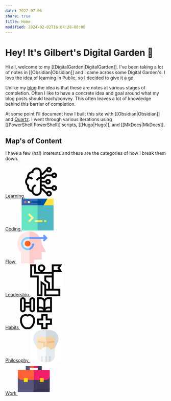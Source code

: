 ```yaml
---
date: 2022-07-06
share: true
title: Home
modified: 2024-02-02T16:04:28-08:00
---
```

# Hey! It's Gilbert's Digital Garden 🌱

Hi all, welcome to my [[DigitalGarden|DigitalGarden]]. I've been taking a lot of notes in [[Obsidian|Obsidian]] and I came across some Digital Garden's. I love the idea of learning in Public, so I decided to give it a go.

Unlike my [blog](https://gilbertsanchez.com/) the idea is that these are notes at various stages of completion. Often I like to have a concrete idea and goal around what my blog posts should teach/convey. This often leaves a lot of knowledge behind this barrier of completion.

At some point I'll document how I built this site with [[Obsidian|Obsidian]] and [Quartz](https://quartz.jzhao.xyz/). I went through various iterations using [[PowerShell|PowerShell]] scripts, [[Hugo|Hugo]], and [[MkDocs|MkDocs]].

## Map's of Content

I have a few (ha!) interests and these are the categories of how I break them down.
<div class="moc">
    <div class="mocitem">
        <a href="./MOC/Learning MOC">
            Learning
            <img src="./Files/machine-learning.svg" height="100" width="auto">
        </a>
    </div>
    <div class="mocitem">
        <a href="./MOC/Coding MOC">
            Coding
            <img src="./Files/code.svg" height="100" width="auto">
        </a>
    </div>
    <div class="mocitem">
        <a href="./MOC/FLow MOC">
            Flow
            <img src="./Files/forward.svg" height="100" width="auto">
        </a>
    </div>
    <div class="mocitem">
        <a href="./MOC/Leadership MOC">
            Leadership
            <img src="./Files/leadership.svg" height="100" width="auto">
        </a>
    </div>
    <div class="mocitem">
        <a href="./MOC/Habits MOC">
            Habits
            <img src="./Files/lifestyle.svg" height="100" width="auto">
        </a>
    </div>
     <div class="mocitem">
        <a href="./MOC/Philosophy MOC">
            Philosophy
            <img src="./Files/philosopher.svg" height="100" width="auto">
        </a>
    </div>
    <div class="mocitem">
        <a href="./MOC/Work MOC">
            Work
            <img src="./Files/briefcase.svg" height="100" width="auto">
        </a>
    </div>
</div>
